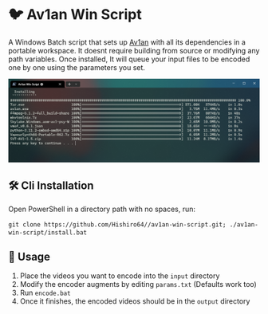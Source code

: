 #  🐦 Av1an Win Script

A Windows Batch script that sets up [Av1an](https://github.com/master-of-zen/Av1an) with all its dependencies in a portable workspace. It doesnt require building from source or modifying any path variables. Once installed, It will queue your input files to be encoded one by one using the parameters you set.

![preview](./preview.png)

## 🛠️ Cli Installation
  Open PowerShell in a directory path with no spaces, run:

  ````
  git clone https://github.com/Hishiro64//av1an-win-script.git; ./av1an-win-script/install.bat
  ````

## 👀 Usage
   1. Place the videos you want to encode into the `input` directory
   2. Modify the encoder augments by editing `params.txt` (Defaults work too)
   3. Run `encode.bat`
   4. Once it finishes, the encoded videos should be in the `output` directory
